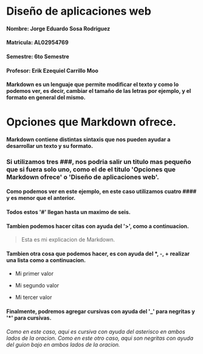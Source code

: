 # Diseño de aplicaciones web 
#### Nombre: Jorge Eduardo Sosa Rodriguez 
#### Matricula: AL02954769 
#### Semestre: 6to Semestre 
#### Profesor: Erik Ezequiel Carrillo Moo 
#### Markdown es un lenguaje que permite modificar el texto y como lo podemos ver, es decir, cambiar el tamaño de las letras por ejemplo, y el formato en general del mismo.

# Opciones que Markdown ofrece. 
#### Markdown contiene distintas sintaxis que nos pueden ayudar a desarrollar un texto y su formato.
### Si utilizamos tres ###, nos podria salir un titulo mas pequeño que si fuera solo uno, como el de el titulo 'Opciones que Markdown ofrece' o 'Diseño de aplicaciones web'.
#### Como podemos ver en este ejemplo, en este caso utilizamos cuatro #### y es menor que el anterior. 
#### Todos estos '#' llegan hasta un maximo de seis.
#### Tambien podemos hacer citas con ayuda del '>', como a continuacion. 
> Esta es mi explicacion de Markdown. 
#### Tambien otra cosa que podemos hacer, es con ayuda del *, -, + realizar una lista como a continuacion.
- Mi primer valor 
+ Mi segundo valor 
* Mi tercer valor
#### Finalmente, podremos agregar cursivas con ayuda del '_' para negritas y '*' para cursivas.
*Como en este caso, aqui es cursiva con ayuda del asterisco en ambos lados de la oracion.*
_Como en este otro caso, aqui son negritas con ayuda del guion bajo en ambos lados de la oracion._
